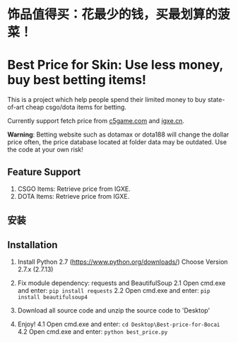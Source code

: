 # 饰品值得买：花最少的钱，买最划算的菠菜！
# Best Price for Skin: Use less money, buy best betting items!

This is a project which help people spend their limited money to buy state-of-art cheap csgo/dota items for betting.

Currently support fetch price from [c5game.com](http://www.c5game.com) and [igxe.cn](www.igxe.cn).

**Warning**: Betting website such as dotamax or dota188 will change the dollar price often, the price database located at folder data may be outdated. Use the code at your own risk!

## Feature Support
1. CSGO Items: Retrieve price from IGXE.
2. DOTA Items: Retrieve price from IGXE.

## 安装
## Installation
1. Install Python 2.7 (https://www.python.org/downloads/) Choose Version 2.7.x (2.7.13)

2. Fix module dependency: requests and BeautifulSoup
  2.1 Open cmd.exe and enter: ```pip install requests```
  2.2 Open cmd.exe and enter: ```pip install beautifulsoup4```

3. Download all source code and unzip the source code to 'Desktop'

4. Enjoy!
  4.1 Open cmd.exe and enter: ```cd Desktop\Best-price-for-Bocai```
  4.2 Open cmd.exe and enter: ```python best_price.py```
